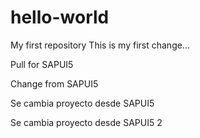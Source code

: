 # hello-world
My first repository
This is my first change...

Pull for SAPUI5

Change from SAPUI5

Se cambia proyecto desde SAPUI5

Se cambia proyecto desde SAPUI5 2
